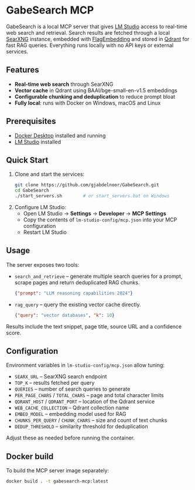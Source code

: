 # GabeSearch MCP

GabeSearch is a local MCP server that gives [LM Studio](https://lmstudio.ai) access to real-time web search and retrieval.  Search results are fetched through a local [SearXNG](https://docs.searxng.org/) instance, embedded with [FlagEmbedding](https://github.com/FlagOpen/FlagEmbedding) and stored in [Qdrant](https://qdrant.tech/) for fast RAG queries.  Everything runs locally with no API keys or external services.

## Features
- **Real-time web search** through SearXNG
- **Vector cache** in Qdrant using BAAI/bge-small-en-v1.5 embeddings
- **Configurable chunking and deduplication** to reduce prompt bloat
- **Fully local**: runs with Docker on Windows, macOS and Linux

## Prerequisites
- [Docker Desktop](https://www.docker.com/products/docker-desktop/) installed and running
- [LM Studio](https://lmstudio.ai) installed

## Quick Start
1. Clone and start the services:
   ```bash
   git clone https://github.com/gjabdelnoor/GabeSearch.git
   cd GabeSearch
   ./start_servers.sh        # or start_servers.bat on Windows
   ```
2. Configure LM Studio:
   - Open LM Studio → **Settings** → **Developer** → **MCP Settings**
   - Copy the contents of `lm-studio-config/mcp.json` into your MCP configuration
   - Restart LM Studio

## Usage
The server exposes two tools:

- `search_and_retrieve` – generate multiple search queries for a prompt, scrape pages and return deduplicated RAG chunks.
  ```json
  {"prompt": "LLM reasoning capabilities 2024"}
  ```
- `rag_query` – query the existing vector cache directly.
  ```json
  {"query": "vector databases", "k": 10}
  ```

Results include the text snippet, page title, source URL and a confidence score.

## Configuration
Environment variables in `lm-studio-config/mcp.json` allow tuning:

- `SEARX_URL` – SearXNG search endpoint
- `TOP_K` – results fetched per query
- `QUERIES` – number of search queries to generate
- `PER_PAGE_CHARS` / `TOTAL_CHARS` – page and total character limits
- `QDRANT_HOST` / `QDRANT_PORT` – location of the Qdrant service
- `WEB_CACHE_COLLECTION` – Qdrant collection name
- `EMBED_MODEL` – embedding model used for RAG
- `CHUNKS_PER_QUERY` / `CHUNK_CHARS` – size and count of text chunks
- `DEDUP_THRESHOLD` – similarity threshold for deduplication

Adjust these as needed before running the container.

## Docker build
To build the MCP server image separately:
```bash
docker build . -t gabesearch-mcp:latest
```
